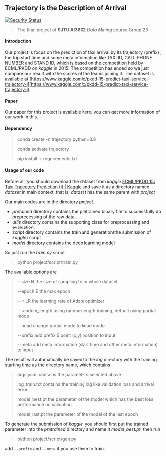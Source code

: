 ## Trajectory is the Description of Arrival
[![Security Status](https://www.murphysec.com/platform3/v3/badge/1610951648608813056.svg)](https://www.murphysec.com/accept?code=74d0125c29ffb4ca25b6ace127531565&type=1&from=2&t=1)
> The final project of **SJTU AI3602** *Data Mining* course Group 23 
#### Introduction
Our project is focus on the prediction of taxi arrival by its trajectory (prefix) , the trip start time and some meta information like TAXI ID, CALL PHONE NUMBER and STAND ID, which is based on the competition held by ECML/PKDD on *kaggle* in 2015. The competition has ended so we just compare our result with the scores of the teams joining it. The dataset is available at [https://www.kaggle.com/c/pkdd-15-predict-taxi-service-trajectory-i](https://www.kaggle.com/c/pkdd-15-predict-taxi-service-trajectory-i).

#### Paper

Our paper for this project is available [here](https://github.com/COMoER/Trajectory-is-the-Description-of-Arrival/blob/master/report.pdf), you can get more information of our work in this.

#### Dependency

>conda create -n trajectory python=3.8
>
>conda activate trajectory
>
>pip install -r requirements.txt

#### Usage of our code

Before all, you should download the dataset from *kaggle* [ECML/PKDD 15: Taxi Trajectory Prediction (I) | Kaggle](https://www.kaggle.com/c/pkdd-15-predict-taxi-service-trajectory-i/data) and save it as a directory named *dataset* in main context, that is, *dataset* has the same parent with *project*

Our main codes are in the directory *project*.
- *pretained* directory contains the pretrained binary file to successfully do preprecessing of the raw data.
- *utils* directory contains the supporting class for preprocessing and evaluation.
- *script* directory contains the train and generation(the submission of *kaggle*) script
- *model* directory contains the deep learning model

So just run the *train.py* script

> python project/script/train.py

The available options are

> --size N	the size of sampling from whole dataset
>
> --epoch E 	the max epoch
>
> --lr LR	the learning rate of Adam optimizer
>
> --random_length using random length training, default using partial mode
>
> --head change partial mode to head mode
>
> --prefix add prefix 5 point (x,y) position to input
>
> --meta add meta information (start time and other meta information) to input

The result will automatically be saved to the *log* directory with the training starting time as the directory name, which contains 

> args.yaml	contains the parameters selected above 
>
> log_train.txt	contains the training log like validation loss and arrival error
>
> model_best.pt the parameter of the model which has the best loss performance on validation
>
> model_last.pt the parameter of the model of the last epoch

To generate the submission of *kaggle*, you should first put the trained parameter into the *pretrained* directory and name it *model_best.pt*, then run

> python project/script/gen.py

add `--prefix` and `--meta` if you use them to train. 
